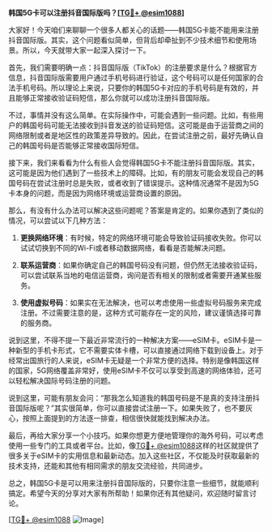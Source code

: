 **韩国5G卡可以注册抖音国际版吗？[[TG💪+ @esim1088](https://t.me/s/esim1088)]**

大家好！今天咱们来聊聊一个很多人都关心的话题——韩国5G卡能不能用来注册抖音国际版。其实，这个问题看似简单，但背后却牵扯到不少技术细节和使用场景。所以，今天就带大家一起深入探讨一下。

首先，我们需要明确一点：抖音国际版（TikTok）的注册要求是什么？根据官方信息，抖音国际版需要用户通过手机号码进行验证，这个号码可以是任何国家的合法手机号码。所以理论上来说，只要你的韩国5G卡对应的手机号码是有效的，并且能够正常接收验证码短信，那么你就可以成功注册抖音国际版。

不过，事情并没有这么简单。在实际操作中，可能会遇到一些问题。比如，有些用户的韩国号码可能无法接收到抖音发送的验证码短信。这可能是由于运营商之间的网络限制或者是地区性的政策差异导致的。因此，在尝试注册之前，最好先确认自己的韩国号码是否能够正常接收国际短信。

接下来，我们来看看为什么有些人会觉得韩国5G卡不能注册抖音国际版。其实，这可能是因为他们遇到了一些技术上的障碍。比如，有的朋友可能会发现自己的韩国号码在尝试注册时总是失败，或者收到了错误提示。这种情况通常不是因为5G卡本身的问题，而是因为网络环境或运营商设置的原因。

那么，有没有什么办法可以解决这些问题呢？答案是肯定的。如果你遇到了类似的情况，可以尝试以下几种方法：

1. **更换网络环境**：有时候，特定的网络环境可能会导致验证码接收失败。你可以试试切换到不同的Wi-Fi或者移动数据网络，看看是否能解决问题。

2. **联系运营商**：如果你确定自己的韩国号码没有问题，但仍然无法接收验证码，可以尝试联系当地的电信运营商，询问是否有相关的限制或者需要开通某些服务。

3. **使用虚拟号码**：如果实在无法解决，也可以考虑使用一些虚拟号码服务来完成注册。不过需要注意的是，这种方式可能存在一定的风险，建议谨慎选择可靠的服务商。

说到这里，不得不提一下最近非常流行的一种解决方案——eSIM卡。eSIM卡是一种新型的手机卡形式，它不需要实体卡槽，可以直接通过网络下载到设备上。对于经常出国旅行的人来说，eSIM卡无疑是一个非常方便的选择。特别是像韩国这样的国家，5G网络覆盖非常好，使用eSIM卡不仅可以享受到高速的网络体验，还可以轻松解决国际号码注册的问题。

说到这里，可能有朋友会问：“那我怎么知道我的韩国号码是不是真的支持注册抖音国际版呢？”其实很简单，你可以直接尝试注册一下。如果失败了，也不要灰心，按照上面提到的方法逐一排查，相信很快就能找到解决办法。

最后，再给大家分享一个小技巧。如果你想更方便地管理你的海外号码，可以考虑使用一些专门的工具或者平台。比如，像[TG💪+ @esim1088](https://t.me/s/esim1088)这样的社区就提供了很多关于eSIM卡的实用信息和最新动态。加入这些社区，不仅能及时获取最新的技术支持，还能和其他有相同需求的朋友交流经验，共同进步。

总之，韩国5G卡是可以用来注册抖音国际版的，只要你注意一些细节，就能顺利搞定。希望今天的分享对大家有所帮助！如果你还有其他疑问，欢迎随时留言讨论。

[[TG💪+ @esim1088](https://t.me/s/esim1088) ![Image](https://i.postimg.cc/4NQfJmqS/Snipaste-2025-05-13-00-14-12.png)]